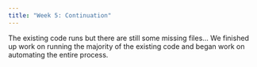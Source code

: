 ```yaml
---
title: "Week 5: Continuation"
---
```


The existing code runs but there are still some missing files… We finished up work on running the majority of the existing code and began work on automating the entire process.